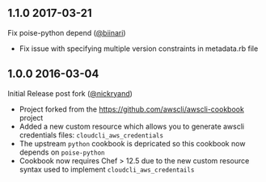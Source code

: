 
## 1.1.0 2017-03-21
Fix poise-python depend ([@biinari][])

 * Fix issue with specifying multiple version constraints in metadata.rb file
 
 [@biinari]: https://github.com/biinari

## 1.0.0 2016-03-04
Initial Release post fork ([@nickryand][])

* Project forked from the https://github.com/awscli/awscli-cookbook project
* Added a new custom resource which allows you to generate awscli credentials files: `cloudcli_aws_credentials`
* The upstream `python` cookbook is depricated so this cookbook now depends on `poise-python`
* Cookbook now requires Chef > 12.5 due to the new custom resource syntax used to implement `cloudcli_aws_credentails`

[@nickryand]: https://github.com/nickryand
